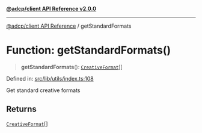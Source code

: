 [**@adcp/client API Reference v2.0.0**](../README.md)

***

[@adcp/client API Reference](../README.md) / getStandardFormats

# Function: getStandardFormats()

> **getStandardFormats**(): [`CreativeFormat`](../interfaces/CreativeFormat.md)[]

Defined in: [src/lib/utils/index.ts:108](https://github.com/adcontextprotocol/adcp-client/blob/9ed0be764adbd110916d257101c95a577b3f15c8/src/lib/utils/index.ts#L108)

Get standard creative formats

## Returns

[`CreativeFormat`](../interfaces/CreativeFormat.md)[]
